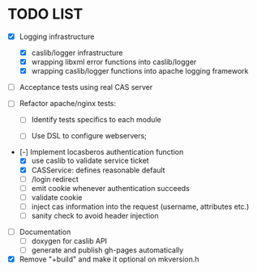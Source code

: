<!--- -*- coding: utf-8; mode: org; -*- -->

# TODO LIST

  * [X] Logging infrastructure
    * [X] caslib/logger infrastructure
    * [X] wrapping libxml error functions into caslib/logger
    * [X] wrapping caslib/logger functions into apache logging framework

  * [ ] Acceptance tests using real CAS server

  * [ ] Refactor apache/nginx tests:

    * [ ] Identify tests specifics to each module

    * [ ] Use DSL to configure webservers;

  * [-] Implement locasberos authentication function
    * [X] use caslib to validate service ticket
    * [X] CASService: defines reasonable default
    * [ ] /login redirect
    * [ ] emit cookie whenever authentication succeeds
    * [ ] validate cookie
    * [ ] inject cas information into the request (username, attributes etc.)
    * [ ] sanity check to avoid header injection

  * [ ] Documentation
    * [ ] doxygen for caslib API
    * [ ] generate and publish gh-pages automatically
  
  * [X] Remove "+build" and make it optional on mkversion.h
